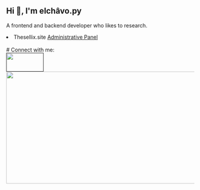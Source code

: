 ## Hi 👋, I'm elchâvo.py

A frontend and backend developer who likes to research.

<li> Thesellix.site  <a href="https://thesellix.site/">Administrative Panel</a></li>
<br>
# Connect with me: 
<br>
<a href=""> <img src="https://img.icons8.com/dusk/38/000000/discord-logo.png" width="100" height="50"></a>
<br>
<center>
<img src="https://lanyard-profile-readme.vercel.app/api/1067476859933179954?hideDiscrim=true&idleMessage=Probably%20doing%20something%20else..." width="600" height="300">
</center>
